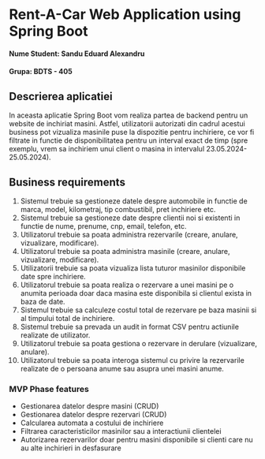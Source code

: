# Rent-A-Car Web Application using Spring Boot

#### Nume Student: Sandu Eduard Alexandru 
#### Grupa: BDTS - 405

## Descrierea aplicatiei

In aceasta aplicatie Spring Boot vom realiza partea de backend pentru un website de inchiriat masini.
Astfel, utilizatorii autorizati din cadrul acestui business pot vizualiza masinile puse la dispozitie pentru inchiriere, ce vor fi filtrate in functie de disponibilitatea pentru un interval exact de timp (spre exemplu, vrem sa inchiriem unui client o masina in intervalul 23.05.2024-25.05.2024).

## Business requirements

1. Sistemul trebuie sa gestioneze datele despre automobile in functie de marca, model, kilometraj, tip combustibil, pret inchiriere etc.
2. Sistemul trebuie sa gestioneze date despre clientii noi si existenti in functie de nume, prenume, cnp, email, telefon, etc.
3. Utilizatorul trebuie sa poata administra rezervarile (creare, anulare, vizualizare, modificare).
4. Utilizatorul trebuie sa poata administra masinile (creare, anulare, vizualizare, modificare).
5. Utilizatorii trebuie sa poata vizualiza lista tuturor masinilor disponibile date spre inchiriere.
6. Utilizatorul trebuie sa poata realiza o rezervare a unei masini pe o anumita perioada doar daca masina este disponibila si clientul exista in baza de date.
7. Sistemul trebuie sa calculeze costul total de rezervare pe baza masinii si al timpului total de inchiriere.
8. Sistemul trebuie sa prevada un audit in format CSV pentru actiunile realizate de utilizator.
9. Utilizatorul trebuie sa poata gestiona o rezervare in derulare (vizualizare, anulare).
10. Utilizatorul trebuie sa poata interoga sistemul cu privire la rezervarile realizate de o persoana anume sau asupra unei masini anume.

### MVP Phase features

- Gestionarea datelor despre masini (CRUD)
- Gestionarea datelor despre rezervari (CRUD)
- Calcularea automata a costului de inchiriere
- Filtrarea caracteristicilor masinilor sau a interactiunii clientelei
- Autorizarea rezervarilor doar pentru masini disponibile si clienti care nu au alte inchirieri in desfasurare
